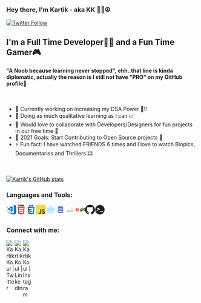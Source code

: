 
### Hey there, I'm Kartik - aka KK 🚀✨☮

[![Twitter Follow](https://img.shields.io/twitter/follow/_kartikkoul?color=1DA1F2&logo=twitter&style=for-the-badge)](https://twitter.com/_kartikkoul)

## I'm a Full Time Developer👨‍💻 and a Fun Time Gamer🎮
#### "A Noob because learning never stopped", ehh..that line is kinda diplomatic, actually the reason is I still not have "PRO" on my GitHub profile🙂
<br/>

- 🔭 Currently working on increasing my DSA Power 💪!!
- 🌱 Doing as much qualitative learning as I can 📈
- 👯 Would love to collaborate with Developers/Designers for fun projects in our free time 🕺
- 🥅 2021 Goals: Start Contributing to Open Source projects 💌
- ⚡ Fun fact: I have watched FRIENDS 6 times and I love to watch Biopics, Documentaries and Thrillers 🎞

<br />

[![Kartik's GitHub stats](https://github-readme-stats.vercel.app/api?username=kartikkoul&show_icons=true&title_color=FFFFFF&text_color=C8DFDF&icon_color=23D60F&border_color=C8DFDF&bg_color=0F0F0F&border_radius=8)](https://github.com/kartikkoul/github-readme-stats)


### Languages and Tools:

<img align="left" alt="Visual Studio Code" width="26px" src="https://raw.githubusercontent.com/github/explore/80688e429a7d4ef2fca1e82350fe8e3517d3494d/topics/visual-studio-code/visual-studio-code.png" />
<img align="left" alt="HTML5" width="26px" src="https://raw.githubusercontent.com/github/explore/80688e429a7d4ef2fca1e82350fe8e3517d3494d/topics/html/html.png" />
<img align="left" alt="CSS3" width="26px" src="https://raw.githubusercontent.com/github/explore/80688e429a7d4ef2fca1e82350fe8e3517d3494d/topics/css/css.png" />
<img align="left" alt="JavaScript" width="26px" src="https://raw.githubusercontent.com/github/explore/80688e429a7d4ef2fca1e82350fe8e3517d3494d/topics/javascript/javascript.png" />
<img align="left" alt="React" width="26px" src="https://raw.githubusercontent.com/github/explore/80688e429a7d4ef2fca1e82350fe8e3517d3494d/topics/react/react.png" />
<img align="left" alt="SQL" width="26px" src="https://raw.githubusercontent.com/github/explore/80688e429a7d4ef2fca1e82350fe8e3517d3494d/topics/sql/sql.png" />
<img align="left" alt="MySQL" width="26px" src="https://raw.githubusercontent.com/github/explore/80688e429a7d4ef2fca1e82350fe8e3517d3494d/topics/mysql/mysql.png" />
<img align="left" alt="Git" width="26px" src="https://raw.githubusercontent.com/github/explore/80688e429a7d4ef2fca1e82350fe8e3517d3494d/topics/git/git.png"/>
<img align="left" alt="GitHub" width="26px" src="https://raw.githubusercontent.com/github/explore/78df643247d429f6cc873026c0622819ad797942/topics/github/github.png" />
<img align="left" alt="Terminal" width="26px" src="https://raw.githubusercontent.com/github/explore/80688e429a7d4ef2fca1e82350fe8e3517d3494d/topics/terminal/terminal.png" />

<br />
<br />

### Connect with me:

[<img align="left" alt="Kartik Koul | Twitter" width="22px" src="https://cdn.jsdelivr.net/npm/simple-icons@v3/icons/twitter.svg" />][twitter]
[<img align="left" alt="Kartik Koul | LinkedIn" width="22px" src="https://cdn.jsdelivr.net/npm/simple-icons@v3/icons/linkedin.svg" />][linkedin]
[<img align="left" alt="Kartik Koul | Instagram" width="22px" src="https://cdn.jsdelivr.net/npm/simple-icons@v3/icons/instagram.svg" />][instagram]




<!-- Links -->
[twitter]: https://twitter.com/_kartikkoul
[instagram]: https://instagram.com/kartikkoul_
[linkedin]: https://linkedin.com/in/kartikkoul



